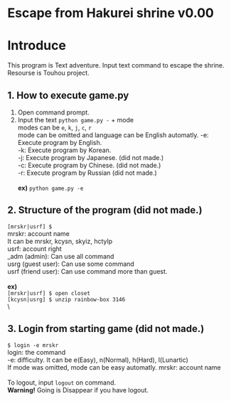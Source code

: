 # Escape from Hakurei shrine v0.00

# Introduce
 This program is Text adventure.
 Input text command to escape the shrine.
 Resourse is Touhou project.

## 1. How to execute game.py
 1. Open command prompt.
 2. Input the text ``python game.py -`` + mode\
 modes can be ``e``, ``k``, ``j``, ``c``, ``r`` \
 mode can be omitted and language can be English automatly.
 -e: Execute program by English.\
 -k: Execute program by Korean.\
 -j: Execute program by Japanese. (did not made.)\
 -c: Execute program by Chinese. (did not made.)\
 -r: Execute program by Russian (did not made.)\
 \
 **ex)** ``python game.py -e``

## 2. Structure of the program (did not made.)
 ``[mrskr|usrf] $ ``\
 mrskr: account name\
   It can be mrskr, kcysn, skyiz, hctylp\
 usrf: account right\
   \_adm (admin): Can use all command\
   usrg (guest user): Can use some command\
   usrf (friend user): Can use command more than guest.\
 \
 **ex)**\
 ``[mrskr|usrf] $ open closet``\
 ``[kcysn|usrg] $ unzip rainbow-box 3146``\
 \
## 3. Login from starting game (did not made.)
 ``$ login -e mrskr``\
 login: the command\
 -e: difficulty. It can be e(Easy), n(Normal), h(Hard), l(Lunartic)\
 If mode was omitted, mode can be easy automatly.
 mrskr: account name\
 \
 To logout, input ``logout`` on command.\
 **Warning!** Going is Disappear if you have logout.
